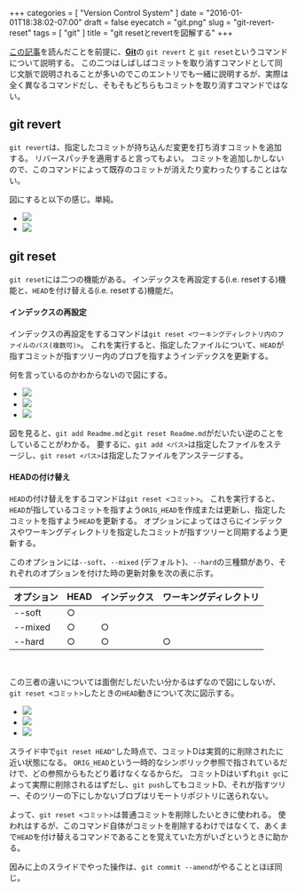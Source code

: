 +++
categories = [ "Version Control System" ]
date = "2016-01-01T18:38:02-07:00"
draft = false
eyecatch = "git.png"
slug = "git-revert-reset"
tags = [ "git" ]
title = "git resetとrevertを図解する"
+++

[この記事](http://tbd.kaitoy.xyz/2015/12/27/git-repository/)を読んだことを前提に、[__Git__](https://git-scm.com/)の `git revert` と `git reset`というコマンドについて説明する。
この二つはしばしばコミットを取り消すコマンドとして同じ文脈で説明されることが多いのでこのエントリでも一緒に説明するが、実際は全く異なるコマンドだし、そもそもどちらもコミットを取り消すコマンドではない。

## git revert
`git revert`は、指定したコミットが持ち込んだ変更を打ち消すコミットを追加する。
リバースパッチを適用すると言ってもよい。
コミットを追加しかしないので、このコマンドによって既存のコミットが消えたり変わったりすることはない。

図にすると以下の感じ。単純。

<ul class="bxslider">
  <li><img src="/images/git-revert-reset/git_revert/スライド1.PNG" /></li>
  <li><img src="/images/git-revert-reset/git_revert/スライド2.PNG" /></li>
</ul>

## git reset
`git reset`には二つの機能がある。
インデックスを再設定する(i.e. resetする)機能と、`HEAD`を付け替える(i.e. resetする)機能だ。

#### インデックスの再設定
インデックスの再設定をするコマンドは`git reset <ワーキングディレクトリ内のファイルのパス(複数可)>`。
これを実行すると、指定したファイルについて、`HEAD`が指すコミットが指すツリー内のブロブを指すようインデックスを更新する。

何を言っているのかわからないので図にする。

<ul class="bxslider">
  <li><img src="/images/git-revert-reset/git_reset_path/スライド1.PNG" /></li>
  <li><img src="/images/git-revert-reset/git_reset_path/スライド2.PNG" /></li>
  <li><img src="/images/git-revert-reset/git_reset_path/スライド3.PNG" /></li>
</ul>

図を見ると、`git add Readme.md`と`git reset Readme.md`がだいたい逆のことをしていることがわかる。
要するに、`git add <パス>`は指定したファイルをステージし、`git reset <パス>`は指定したファイルをアンステージする。

#### HEADの付け替え
`HEAD`の付け替えをするコマンドは`git reset <コミット>`。
これを実行すると、`HEAD`が指しているコミットを指すよう`ORIG_HEAD`を作成または更新し、指定したコミットを指すよう`HEAD`を更新する。
オプションによってはさらにインデックスやワーキングディレクトリを指定したコミットが指すツリーと同期するよう更新する。

このオプションには`--soft`、`--mixed` (デフォルト)、`--hard`の三種類があり、それぞれのオプションを付けた時の更新対象を次の表に示す。

オプション  |HEAD|インデックス|ワーキングディレクトリ
----------|----|-----------|-----------------
\--soft   | ○  |           |                 
\--mixed  | ○  |     ○     |                 
\--hard   | ○  |     ○     |        ○        

<br>

この三者の違いについては面倒だしだいたい分かるはずなので図にしないが、`git reset <コミット>`したときの`HEAD`動きについて次に図示する。

<ul class="bxslider">
  <li><img src="/images/git-revert-reset/git_reset_commit/スライド1.PNG" /></li>
  <li><img src="/images/git-revert-reset/git_reset_commit/スライド2.PNG" /></li>
  <li><img src="/images/git-revert-reset/git_reset_commit/スライド3.PNG" /></li>
</ul>

スライド中で`git reset HEAD^`した時点で、コミットDは実質的に削除されたに近い状態になる。
`ORIG_HEAD`という一時的なシンボリック参照で指されているだけで、どの参照からもたどり着けなくなるからだ。
コミットDはいずれ`git gc`によって実際に削除されるはずだし、`git push`してもコミットD、それが指すツリー、そのツリーの下にしかないブロブはリモートリポジトリに送られない。

よって、`git reset <コミット>`は普通コミットを削除したいときに使われる。
使われはするが、このコマンド自体がコミットを削除するわけではなくて、あくまで`HEAD`を付け替えるコマンドであることを覚えていた方がいざというときに助かる。

因みに上のスライドでやった操作は、`git commit --amend`がやることとほぼ同じ。
